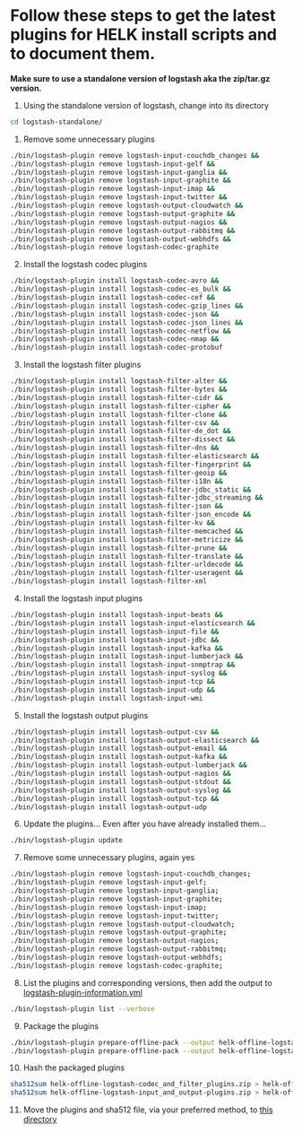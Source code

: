 # Follow these steps to get the latest plugins for HELK install scripts and to document them.

**Make sure to use a standalone version of logstash aka the zip/tar.gz version.**

1) Using the standalone version of logstash, change into its directory

```bash
cd logstash-standalone/
```

1) Remove some unnecessary plugins

```bash
./bin/logstash-plugin remove logstash-input-couchdb_changes &&
./bin/logstash-plugin remove logstash-input-gelf &&
./bin/logstash-plugin remove logstash-input-ganglia &&
./bin/logstash-plugin remove logstash-input-graphite &&
./bin/logstash-plugin remove logstash-input-imap &&
./bin/logstash-plugin remove logstash-input-twitter &&
./bin/logstash-plugin remove logstash-output-cloudwatch &&
./bin/logstash-plugin remove logstash-output-graphite &&
./bin/logstash-plugin remove logstash-output-nagios &&
./bin/logstash-plugin remove logstash-output-rabbitmq &&
./bin/logstash-plugin remove logstash-output-webhdfs &&
./bin/logstash-plugin remove logstash-codec-graphite
```

2) Install the logstash codec plugins

```bash
./bin/logstash-plugin install logstash-codec-avro &&
./bin/logstash-plugin install logstash-codec-es_bulk &&
./bin/logstash-plugin install logstash-codec-cef &&
./bin/logstash-plugin install logstash-codec-gzip_lines &&
./bin/logstash-plugin install logstash-codec-json &&
./bin/logstash-plugin install logstash-codec-json_lines &&
./bin/logstash-plugin install logstash-codec-netflow &&
./bin/logstash-plugin install logstash-codec-nmap &&
./bin/logstash-plugin install logstash-codec-protobuf
```

3) Install the logstash filter plugins

```bash
./bin/logstash-plugin install logstash-filter-alter &&
./bin/logstash-plugin install logstash-filter-bytes &&
./bin/logstash-plugin install logstash-filter-cidr &&
./bin/logstash-plugin install logstash-filter-cipher &&
./bin/logstash-plugin install logstash-filter-clone &&
./bin/logstash-plugin install logstash-filter-csv &&
./bin/logstash-plugin install logstash-filter-de_dot &&
./bin/logstash-plugin install logstash-filter-dissect &&
./bin/logstash-plugin install logstash-filter-dns &&
./bin/logstash-plugin install logstash-filter-elasticsearch &&
./bin/logstash-plugin install logstash-filter-fingerprint &&
./bin/logstash-plugin install logstash-filter-geoip &&
./bin/logstash-plugin install logstash-filter-i18n &&
./bin/logstash-plugin install logstash-filter-jdbc_static &&
./bin/logstash-plugin install logstash-filter-jdbc_streaming &&
./bin/logstash-plugin install logstash-filter-json &&
./bin/logstash-plugin install logstash-filter-json_encode &&
./bin/logstash-plugin install logstash-filter-kv &&
./bin/logstash-plugin install logstash-filter-memcached &&
./bin/logstash-plugin install logstash-filter-metricize &&
./bin/logstash-plugin install logstash-filter-prune &&
./bin/logstash-plugin install logstash-filter-translate &&
./bin/logstash-plugin install logstash-filter-urldecode &&
./bin/logstash-plugin install logstash-filter-useragent &&
./bin/logstash-plugin install logstash-filter-xml
```

4) Install the logstash input plugins

```bash
./bin/logstash-plugin install logstash-input-beats &&
./bin/logstash-plugin install logstash-input-elasticsearch &&
./bin/logstash-plugin install logstash-input-file &&
./bin/logstash-plugin install logstash-input-jdbc &&
./bin/logstash-plugin install logstash-input-kafka &&
./bin/logstash-plugin install logstash-input-lumberjack &&
./bin/logstash-plugin install logstash-input-snmptrap &&
./bin/logstash-plugin install logstash-input-syslog &&
./bin/logstash-plugin install logstash-input-tcp &&
./bin/logstash-plugin install logstash-input-udp &&
./bin/logstash-plugin install logstash-input-wmi
```

5) Install the logstash output plugins

```bash
./bin/logstash-plugin install logstash-output-csv &&
./bin/logstash-plugin install logstash-output-elasticsearch &&
./bin/logstash-plugin install logstash-output-email &&
./bin/logstash-plugin install logstash-output-kafka &&
./bin/logstash-plugin install logstash-output-lumberjack &&
./bin/logstash-plugin install logstash-output-nagios &&
./bin/logstash-plugin install logstash-output-stdout &&
./bin/logstash-plugin install logstash-output-syslog &&
./bin/logstash-plugin install logstash-output-tcp &&
./bin/logstash-plugin install logstash-output-udp
```

6) Update the plugins... Even after you have already installed them...

```bash
./bin/logstash-plugin update
```

7) Remove some unnecessary plugins, again yes

```bash
./bin/logstash-plugin remove logstash-input-couchdb_changes;
./bin/logstash-plugin remove logstash-input-gelf;
./bin/logstash-plugin remove logstash-input-ganglia;
./bin/logstash-plugin remove logstash-input-graphite;
./bin/logstash-plugin remove logstash-input-imap;
./bin/logstash-plugin remove logstash-input-twitter;
./bin/logstash-plugin remove logstash-output-cloudwatch;
./bin/logstash-plugin remove logstash-output-graphite;
./bin/logstash-plugin remove logstash-output-nagios;
./bin/logstash-plugin remove logstash-output-rabbitmq;
./bin/logstash-plugin remove logstash-output-webhdfs;
./bin/logstash-plugin remove logstash-codec-graphite;
```

8) List the plugins and corresponding versions, then add the output to [logstash-plugin-information.yml](logstash-plugin-information.yml)

```bash
./bin/logstash-plugin list --verbose
```

9) Package the plugins

```bash
./bin/logstash-plugin prepare-offline-pack --output helk-offline-logstash-codec_and_filter_plugins.zip --overwrite logstash-codec-* logstash-filter-* &&
./bin/logstash-plugin prepare-offline-pack --output helk-offline-logstash-input_and_output-plugins.zip --overwrite logstash-input-* logstash-output-*
```

10) Hash the packaged plugins

```bash
sha512sum helk-offline-logstash-codec_and_filter_plugins.zip > helk-offline-logstash-codec_and_filter_plugins.zip.sha512 &&
sha512sum helk-offline-logstash-input_and_output-plugins.zip > helk-offline-logstash-input_and_output-plugins.zip.sha512
```

11) Move the plugins and sha512 file, via your preferred method, to [this directory](.)